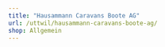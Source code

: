 ```yaml
---
title: "Hausammann Caravans Boote AG"
url: /uttwil/hausammann-caravans-boote-ag/
shop: Allgemein
---
```

